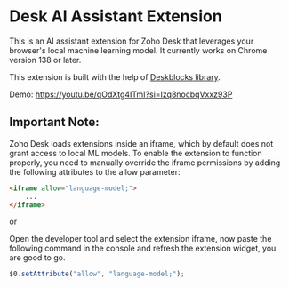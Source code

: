 # Desk AI Assistant Extension

This is an AI assistant extension for Zoho Desk that leverages your browser's local machine learning model. It currently works on Chrome version 138 or later.

This extension is built with the help of [Deskblocks library](https://deskblocks.mohanvadivel.com/).


Demo: https://youtu.be/qOdXtg4ITmI?si=Izq8nocbqVxxz93P


## Important Note:
Zoho Desk loads extensions inside an iframe, which by default does not grant access to local ML models. To enable the extension to function properly, you need to manually override the iframe permissions by adding the following attributes to the allow parameter:

```html
<iframe allow="language-model;">
    ...
</iframe>
```

or 

Open the developer tool and select the extension iframe, now paste the following command in the console and refresh the extension widget, you are good to go.

```js
$0.setAttribute("allow", "language-model;");
```
